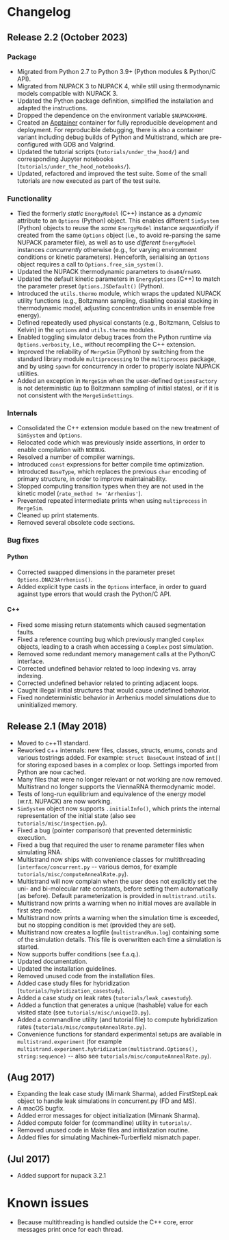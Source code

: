 
# Changelog

## Release 2.2 (October 2023)

### Package
- Migrated from Python 2.7 to Python 3.9+ (Python modules & Python/C API).
- Migrated from NUPACK 3 to NUPACK 4, while still using thermodynamic models
  compatible with NUPACK 3.
- Updated the Python package definition, simplified the installation and adapted
  the instructions.
- Dropped the dependence on the environment variable `$NUPACKHOME`.
- Created an [Apptainer](https://apptainer.org/) container for fully
  reproducible development and deployment. For reproducible debugging, there is
  also a container variant including debug builds of Python and Multistrand,
  which are pre-configured with GDB and Valgrind.
- Updated the tutorial scripts (`tutorials/under_the_hood/`) and corresponding
  Jupyter notebooks (`tutorials/under_the_hood_notebooks/`).
- Updated, refactored and improved the test suite. Some of the small tutorials
  are now executed as part of the test suite.

### Functionality
- Tied the formerly *static* `EnergyModel` (C++) instance as a *dynamic*
  attribute to an `Options` (Python) object. This enables different `SimSystem`
  (Python) objects to reuse the *same* `EnergyModel` instance *sequentially* if
  created from the same `Options` object (i.e., to avoid re-parsing the same
  NUPACK parameter file), as well as to use *different* `EnergyModel` instances
  *concurrently* otherwise (e.g., for varying environment conditions or kinetic
  parameters). Henceforth, serialising an `Options` object requires a call to
  `Options.free_sim_system()`.
- Updated the NUPACK thermodynamic parameters to `dna04`/`rna99`.
- Updated the default kinetic parameters in `EnergyOptions` (C++) to match the
  parameter preset `Options.JSDefault()` (Python).
- Introduced the `utils.thermo` module, which wraps the updated NUPACK utility
  functions (e.g., Boltzmann sampling, disabling coaxial stacking in
  thermodynamic model, adjusting concentration units in ensemble free energy).
- Defined repeatedly used physical constants (e.g., Boltzmann, Celsius to
  Kelvin) in the `options` and `utils.thermo` modules.
- Enabled toggling simulator debug traces from the Python runtime via
  `Options.verbosity`, i.e., without recompiling the C++ extension.
- Improved the reliability of `MergeSim` (Python) by switching from the standard
  library module `multiprocessing` to the `multiprocess` package, and by using
  `spawn` for concurrency in order to properly isolate NUPACK utilities.
- Added an exception in `MergeSim` when the user-defined `OptionsFactory` is not
  deterministic (up to Boltzmann sampling of initial states), or if it is not
  consistent with the `MergeSimSettings`.

### Internals
- Consolidated the C++ extension module based on the new treatment of
  `SimSystem` and `Options`.
- Relocated code which was previously inside assertions, in order to enable
  compilation with `NDEBUG`.
- Resolved a number of compiler warnings.
- Introduced `const` expressions for better compile time optimization.
- Introduced `BaseType`, which replaces the previous `char` encoding of primary
  structure, in order to improve maintainability.
- Stopped computing transition types when they are not used in the kinetic model
  (`rate_method != 'Arrhenius'`).
- Prevented repeated intermediate prints when using `multiprocess` in
  `MergeSim`.
- Cleaned up print statements.
- Removed several obsolete code sections.

### Bug fixes
#### Python
- Corrected swapped dimensions in the parameter preset
  `Options.DNA23Arrhenius()`.
- Added explicit type casts in the `Options` interface, in order to guard
  against type errors that would crash the Python/C API.

#### C++
- Fixed some missing return statements which caused segmentation faults.
- Fixed a reference counting bug which previously mangled `Complex` objects,
  leading to a crash when accessing a `Complex` post simulation.
- Removed some redundant memory management calls at the Python/C interface.
- Corrected undefined behavior related to loop indexing vs. array indexing.
- Corrected undefined behavior related to printing adjacent loops.
- Caught illegal initial structures that would cause undefined behavior.
- Fixed nondeterministic behavior in Arrhenius model simulations due to
  uninitialized memory.


## Release 2.1 (May 2018)

- Moved to c++11 standard.
- Reworked c++ internals: new files, classes, structs, enums, consts and various
  tostrings added. For example: `struct BaseCount` instead of `int[]` for
  storing exposed bases in a complex or loop. Settings imported from Python are
  now cached.
- Many files that were no longer relevant or not working are now removed.
  Multistrand no longer supports the ViennaRNA thermodynamic model.
- Tests of long-run equilibrium and equivalence of the energy model (w.r.t.
  NUPACK) are now working.
- `SimSystem` object now supports `.initialInfo()`, which prints the internal
  representation of the initial state (also see `tutorials/misc/inspection.py`).
- Fixed a bug (pointer comparison) that prevented deterministic execution.
- Fixed a bug that required the user to rename parameter files when simulating
  RNA.
- Multistrand now ships with convenience classes for multithreading
  (`interface/concurrent.py` -- various demos, for example
  `tutorials/misc/computeAnnealRate.py`).
- Multistrand will now complain when the user does not explicitly set the uni-
  and bi-molecular rate constants, before setting them automatically (as
  before). Default parameterization is provided in `multistrand.utils`.
- Multistrand now prints a warning when no initial moves are available in first
  step mode.
- Multistrand now prints a warning when the simulation time is exceeded, but no
  stopping condition is met (provided they are set).
- Multistrand now creates a logfile (`multistrandRun.log`) containing some of
  the simulation details. This file is overwritten each time a simulation is
  started.
- Now supports buffer conditions (see f.a.q.).
- Updated documentation.
- Updated the installation guidelines.
- Removed unused code from the installation files.
- Added case study files for hybridization (`tutorials/hybridization_casestudy`).
- Added a case study on leak rates (`tutorials/leak_casestudy`).
- Added a function that generates a unique (hashable) value for each visited
  state (see `tutorials/misc/uniqueID.py`).
- Added a commandline utility (and tutorial file) to compute hybridization rates
  (`tutorials/misc/computeAnnealRate.py`).
- Convenience functions for standard experimental setups are available in
  `multistrand.experiment` (for example
  `multistrand.experiment.hybridization(multistrand.Options(), string:sequence)`
  -- also see `tutorials/misc/computeAnnealRate.py`).


## (Aug 2017)

- Expanding the leak case study (Mirnank Sharma), added FirstStepLeak object to
  handle leak simulations in concurrent.py (FD and MS).
- A macOS bugfix.
- Added error messages for object initialization (Mirnank Sharma).
- Added compute folder for (commandline) utility in `tutorials/`.
- Removed unused code in Make files and initialization routine.
- Added files for simulating Machinek-Turberfield mismatch paper.


## (Jul 2017)

- Added support for nupack 3.2.1


# Known issues

- Because multithreading is handled outside the C++ core, error messages print
  once for each thread.
